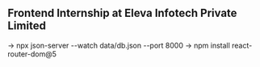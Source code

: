 ## Frontend Internship at Eleva Infotech Private Limited

-> npx json-server --watch data/db.json --port 8000
-> npm install react-router-dom@5
